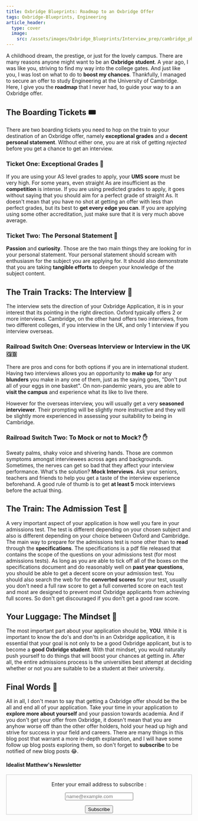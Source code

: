 ```yaml
---
title: Oxbridge Blueprints: Roadmap to an Oxbridge Offer
tags: Oxbridge-Blueprints, Engineering
article_header:
  type: cover
  image:
    src: /assets/images/Oxbridge_Blueprints/Interview_prep/cambridge_photo.jpg
---
```


A childhood dream, the prestige, or just for the lovely campus. There are many reasons anyone might want to be an **Oxbridge student**. A year ago, I was like you, striving to find my way into the college gates. And just like you, I was lost on what to do to **boost my chances**. Thankfully, I managed to secure an offer to study Engineering at the University of Cambridge. Here, I give you the **roadmap** that I never had, to guide your way to a an Oxbridge offer.

## The Boarding Tickets 🎟️

There are two boarding tickets you need to hop on the train to your destination of an Oxbridge offer, namely **exceptional grades** and a **decent personal statement**. Without either one, you are at risk of getting *rejected* before you get a chance to get an interview.

### Ticket One: Exceptional Grades 💯

If you are using your AS level grades to apply, your **UMS score** must be very high. For some years, even straight As are insufficient as the **competition** is intense. If you are using predicted grades to apply, it goes without saying that you should aim for a perfect grade of straight As. It doesn't mean that you have no shot at getting an offer with less than perfect grades, but its best to **get every edge you can**. If you are applying using some other accreditation, just make sure that it is very much above average.

### Ticket Two: The Personal Statement 📜

**Passion** and **curiosity**. Those are the two main things they are looking for in your personal statement. Your personal statement should scream with enthusiasm for the subject you are applying for. It should also demonstrate that you are taking **tangible efforts** to deepen your knowledge of the subject content.

## The Train Tracks: The Interview 💼

The interview sets the direction of your Oxbridge Application, it is in your interest that its pointing in the right direction. Oxford typically offers 2 or more interviews. Cambridge, on the other hand offers two interviews, from two different colleges, if you interview in the UK, and only 1 interview if you interview overseas.

### Railroad Switch One: Overseas Interview or Interview in the UK 🇬🇧

There are pros and cons for both options if you are in international student. Having two interviews allows you an opportunity to **make up** for any **blunders** you make in any one of them, just as the saying goes, "Don't put all of your eggs in one basket". On non-pandemic years, you are able to **visit the campus** and experience what its like to live there.

However for the overseas interview, you will usually get a very **seasoned interviewer**. Their prompting will be slightly more instructive and they will be slightly more experienced in assessing your suitability to being in Cambridge.

### Railroad Switch Two: To Mock or not to Mock? ✋

Sweaty palms, shaky voice and shivering hands. Those are common symptoms amongst interviewees across ages and backgrounds. Sometimes, the nerves can get so bad that they affect your interview performance. What's the solution? **Mock Interviews**. Ask your seniors, teachers and friends to help you get a taste of the interview experience beforehand. A good rule of thumb is to get **at least 5** mock interviews before the actual thing.

## The Train: The Admission Test 📖

A very important aspect of your application is how well you fare in your admissions test. The test is different depending on your chosen subject and also is different depending on your choice between Oxford and Cambridge. The main way to prepare for the admissions test is none other than to **read** through the **specifications**. The specifications is a pdf file released that contains the scope of the questions on your admissions test (for most admissions tests). As long as you are able to tick off all of the boxes on the specifications document and do reasonably well on **past year questions**, you should be able to get a decent score on your admission test. You should also search the web for the **converted scores** for your test, usually you don't need a full raw score to get a full converted score on each test and most are designed to prevent most Oxbridge applicants from achieving full scores. So don't get discouraged if you don't get a good raw score.

## Your Luggage: The Mindset 🧠

The most important part about your application should be, **YOU**. While it is important to know the do's and don'ts in an Oxbridge application, it is essential that your goal is not only to be a good Oxbridge applicant, but is to become a **good Oxbridge student**. With that mindset, you would naturally push yourself to do things that will boost your chances at getting in. After all, the entire admissions process is the universities best attempt at deciding whether or not you are suitable to be a student at their university.

## Final Words 💬

All in all, I don't mean to say that getting a Oxbridge offer should be the be all and end all of your application. Take your time in your application to **explore more about yourself** and your passion towards academia. And if you don't get your offer from Oxbridge, it doesn't mean that you are anyhow worse off than the other offer holders, hold your head up high and strive for success in your field and careers. There are many things in this blog post that warrant a more in-depth explanation, and I will have some follow up blog posts exploring them, so don't forget to **subscribe** to be notified of new blog posts 😂.

<div class = "newsletter-container">
  <h4 class = "newsletter-title">Idealist Matthew's Newsletter</h4>

  <form style="border:1px solid #ccc;padding:3px;text-align:center;"
  action="https://feedburner.google.com/fb/a/mailverify"
  method="post" target="popupwindow"
  onsubmit="window.open('https://feedburner.google.com/fb/a/mailverify?uri=idealistmatthewswebsite', 'popupwindow', 'scrollbars=yes,width=550,height=520');return true">
    <p class = "newsletter-text">Enter your email address to subscribe  :</p>
    <p><input class="newsletter-email" type="text" name="email" placeholder="name@example.com"/>
    </p><input type="hidden" value="idealistmatthewswebsite" name="uri"/>
    <input type="hidden" name="loc" value="en_US"/>
    <input class ="newsletter-submit" type="submit" value="Subscribe" />
  </form>
</div>
